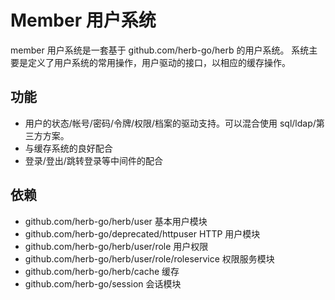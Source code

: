 # Member 用户系统

member 用户系统是一套基于 github.com/herb-go/herb 的用户系统。
系统主要是定义了用户系统的常用操作，用户驱动的接口，以相应的缓存操作。

## 功能

- 用户的状态/帐号/密码/令牌/权限/档案的驱动支持。可以混合使用 sql/ldap/第三方方案。
- 与缓存系统的良好配合
- 登录/登出/跳转登录等中间件的配合

## 依赖

- github.com/herb-go/herb/user 基本用户模块
- github.com/herb-go/deprecated/httpuser HTTP 用户模块
- github.com/herb-go/herb/user/role 用户权限
- github.com/herb-go/herb/user/role/roleservice 权限服务模块
- github.com/herb-go/herb/cache 缓存
- github.com/herb-go/session 会话模块
